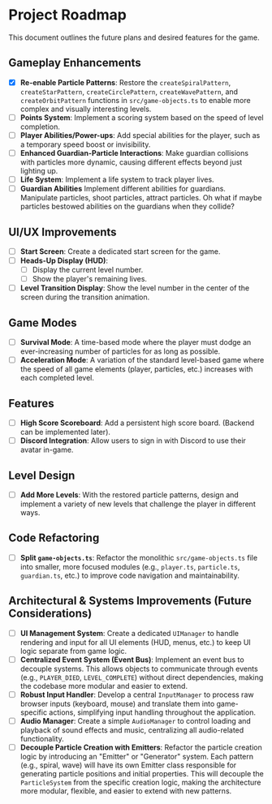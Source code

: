 # Project Roadmap

This document outlines the future plans and desired features for the game.

## Gameplay Enhancements

- [x] **Re-enable Particle Patterns**: Restore the `createSpiralPattern`, `createStarPattern`, `createCirclePattern`, `createWavePattern`, and `createOrbitPattern` functions in `src/game-objects.ts` to enable more complex and visually interesting levels.
- [ ] **Points System**: Implement a scoring system based on the speed of level completion.
- [ ] **Player Abilities/Power-ups**: Add special abilities for the player, such as a temporary speed boost or invisibility.
- [ ] **Enhanced Guardian-Particle Interactions**: Make guardian collisions with particles more dynamic, causing different effects beyond just lighting up.
- [ ] **Life System**: Implement a life system to track player lives.
- [ ] **Guardian Abilities** Implement different abilities for guardians. Manipulate particles, shoot particles, attract particles. Oh what if maybe particles bestowed abilities on the guardians when they collide?

## UI/UX Improvements

- [ ] **Start Screen**: Create a dedicated start screen for the game.
- [ ] **Heads-Up Display (HUD)**:
  - [ ] Display the current level number.
  - [ ] Show the player's remaining lives.
- [ ] **Level Transition Display**: Show the level number in the center of the screen during the transition animation.

## Game Modes

- [ ] **Survival Mode**: A time-based mode where the player must dodge an ever-increasing number of particles for as long as possible.
- [ ] **Acceleration Mode**: A variation of the standard level-based game where the speed of all game elements (player, particles, etc.) increases with each completed level.

## Features

- [ ] **High Score Scoreboard**: Add a persistent high score board. (Backend can be implemented later).
- [ ] **Discord Integration**: Allow users to sign in with Discord to use their avatar in-game.

## Level Design

- [ ] **Add More Levels**: With the restored particle patterns, design and implement a variety of new levels that challenge the player in different ways.

## Code Refactoring

- [ ] **Split `game-objects.ts`**: Refactor the monolithic `src/game-objects.ts` file into smaller, more focused modules (e.g., `player.ts`, `particle.ts`, `guardian.ts`, etc.) to improve code navigation and maintainability.

## Architectural & Systems Improvements (Future Considerations)

- [ ] **UI Management System**: Create a dedicated `UIManager` to handle rendering and input for all UI elements (HUD, menus, etc.) to keep UI logic separate from game logic.
- [ ] **Centralized Event System (Event Bus)**: Implement an event bus to decouple systems. This allows objects to communicate through events (e.g., `PLAYER_DIED`, `LEVEL_COMPLETE`) without direct dependencies, making the codebase more modular and easier to extend.
- [ ] **Robust Input Handler**: Develop a central `InputManager` to process raw browser inputs (keyboard, mouse) and translate them into game-specific actions, simplifying input handling throughout the application.
- [ ] **Audio Manager**: Create a simple `AudioManager` to control loading and playback of sound effects and music, centralizing all audio-related functionality.
- [ ] **Decouple Particle Creation with Emitters**: Refactor the particle creation logic by introducing an "Emitter" or "Generator" system. Each pattern (e.g., spiral, wave) will have its own Emitter class responsible for generating particle positions and initial properties. This will decouple the `ParticleSystem` from the specific creation logic, making the architecture more modular, flexible, and easier to extend with new patterns.
